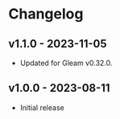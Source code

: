 # Changelog

## v1.1.0 - 2023-11-05

- Updated for Gleam v0.32.0.

## v1.0.0 - 2023-08-11

- Initial release
